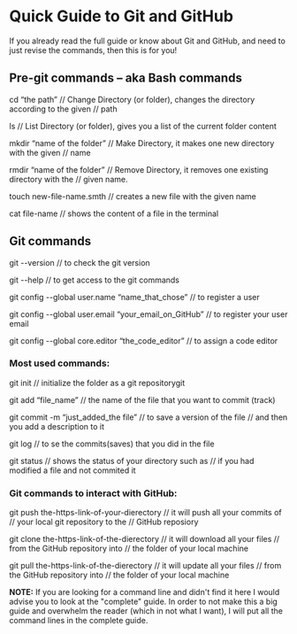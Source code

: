 # Quick Guide to Git and GitHub

If you already read the full guide or know about Git and GitHub, and need to just revise the commands, then this is for you!

## Pre-git commands – aka Bash commands 

cd “the path” 	// Change Directory (or folder), changes the directory according to the given
                // path
                
ls	// List Directory (or folder), gives you a list of the current folder content

mkdir	“name of the folder”	// Make Directory, it makes one new directory with the given
                                // name
                                
rmdir	“name of the folder”	// Remove Directory, it removes one existing directory with the 
                                // given name.

touch new-file-name.smth	// creates a new file with the given name

cat file-name	// shows the content of a file in the terminal


## Git commands


git --version	// to check the git version

git --help	// to get access to the git commands

git config --global user.name “name_that_chose”		// to register a user

git config --global user.email “your_email_on_GitHub” 		// to register your user email

git config --global core.editor “the_code_editor”		// to assign a code editor


### Most used commands:


git init		// initialize the folder as a git repositorygit

git add “file_name”	// the name of the file that you want to commit (track)

git commit -m “just_added_the file”	// to save a version of the file
					// and then you add a description to it
                    
git log	// to se the commits(saves) that you did in the file


git status  // shows the status of your directory such as
            // if you had modified a file and not commited it
            
            
### Git commands to interact with GitHub:


git push the-https-link-of-your-dierectory      // it will push all your commits of
                                                // your local git repository to the
                                                // GitHub reposiory

git clone the-https-link-of-the-dierectory      // it will download all your files
                                                // from the GitHub repository into
                                                // the folder of your local machine

git pull the-https-link-of-the-dierectory       // it will update all your files
                                                // from the GitHub repository into
                                                // the folder of your local machine




__NOTE:__ If you are looking for a command line and didn't find it here
I would advise you to look at the "complete" guide. In order to not
make this a big guide and overwhelm the reader (which in not what I
want), I will put all the command lines in the complete guide.
